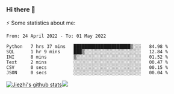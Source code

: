 ### Hi there 👋

⚡ Some statistics about me:


<!--START_SECTION:waka-->

```text
From: 24 April 2022 - To: 01 May 2022

Python   7 hrs 37 mins   █████████████████████▒░░░   84.98 %
SQL      1 hr 9 mins     ███▒░░░░░░░░░░░░░░░░░░░░░   12.84 %
INI      8 mins          ▒░░░░░░░░░░░░░░░░░░░░░░░░   01.52 %
Text     2 mins          ░░░░░░░░░░░░░░░░░░░░░░░░░   00.47 %
CSV      0 secs          ░░░░░░░░░░░░░░░░░░░░░░░░░   00.15 %
JSON     0 secs          ░░░░░░░░░░░░░░░░░░░░░░░░░   00.04 %
```

<!--END_SECTION:waka-->





[![Jiezhi's github stats](https://github-readme-stats.vercel.app/api?username=Jiezhi&show_icons=true)](https://github.com/Jiezhi/github-readme-stats)[![](https://stats.justsong.cn/api/leetcode/?username=Jiezhi)](https://leetcode.com/Jiezhi/) 
<!--
[![Top Langs](https://github-readme-stats.vercel.app/api/top-langs/?username=Jiezhi&hide=javascript,html)](https://github.com/Jiezhi/github-readme-stats)

**Jiezhi/Jiezhi** is a ✨ _special_ ✨ repository because its `README.md` (this file) appears on your GitHub profile.

Here are some ideas to get you started:

- 🔭 I’m currently working on ...
- 🌱 I’m currently learning ...
- 👯 I’m looking to collaborate on ...
- 🤔 I’m looking for help with ...
- 💬 Ask me about ...
- 📫 How to reach me: ...
- 😄 Pronouns: ...
- ⚡ Fun fact: ...
-->

